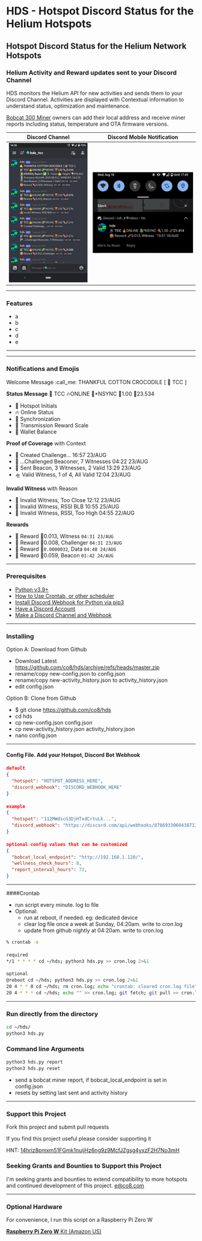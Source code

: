 # HDS - **Hotspot Discord Status** for the Helium Hotspots

## **Hotspot Discord Status** for the Helium Network Hotspots

### Helium Activity and Reward updates sent to your Discord Channel

HDS monitors the Helium API for new activities and sends them to your Discord Channel. Activities are displayed with Contextual information to understand status, optimization and maintenance.

[Bobcat 300 Miner](https://www.bobcatminer.com/) owners can add their local address and receive miner reports including status, temperature and OTA firmware versions.

|         Discord Channel          |  Discord Mobile Notification   |
| :------------------------------: | :----------------------------: |
| ![](imgs/hds-discord-window.jpg) | ![](imgs/hds-notification.jpg) |

---

### Features

- a
- b
- c
- d
- e

---

---

### Notifications and Emojis

Welcome Message
:call_me: THANKFUL COTTON CROCODILE [ :satellite: TCC ]

**Status Message** :satellite: TCC :fire:ONLINE :avocado:\*NSYNC :pizza:1.00 :bacon:23.534

- :satellite: Hotspot Initials
- :fire: Online Status
- :avocado: Synchronization
- :pizza: Transmission Reward Scale
- :bacon: Wallet Balance

**Proof of Coverage** with Context

- :game_die: Created Challenge... 16:57 23/AUG
- :checkered_flag: ...Challenged Beaconer, 7 Witnesses 04:22 23/AUG
- :volcano: Sent Beacon, 3 Witnesses, 2 Valid 13:29 23/AUG
- :flying_saucer: Valid Witness, 1 of 4, All Valid 12:04 23/AUG

**Invalid Witness** with Reason

- :poop: Invalid Witness, Too Close 12:12 23/AUG
- :poop: Invalid Witness, RSSI BLB 10:55 25/AUG
- :poop: Invalid Witness, RSSI, Too High 04:55 22/AUG

**Rewards**

- :cookie: Reward :bacon:0.013, Witness `04:31 23/AUG`
- :cookie: Reward :bacon:0.008, Challenger `04:31 23/AUG`
- :cookie: Reward :bacon:`0.0000032`, Data `04:48 24/AUG`
- :cookie: Reward :bacon:0.059, Beacon `01:42 24/AUG`

---

### Prerequisites

- [Python v3.9+](https://www.python.org/downloads/)
- [How to Use Crontab, or other scheduler](https://www.geeksforgeeks.org/crontab-in-linux-with-examples/)
- [Install Discord Webhook for Python via pip3](https://pypi.org/project/discordwebhook/)
- [Have a Discord Account](https://support.discord.com/hc/en-us/articles/360033931551-Getting-Started)
- [Make a Discord Channel and Webhook](https://support.discord.com/hc/en-us/articles/228383668-Intro-to-Webhooks)

---

### Installing

Option A: Download from Github

- Download Latest https://github.com/co8/hds/archive/refs/heads/master.zip
- rename/copy new-config.json to config.json
- rename/copy new-activity_history.json to activity_history.json
- edit config.json

Option B: Clone from Github

- $ git clone https://github.com/co8/hds
- cd hds
- cp new-config.json config.json
- cp new-activity_history.json activity_history.json
- nano config.json

---

#### Config File. Add your Hotspot, Discord Bot Webhook

```json
default
{
  "hotspot": "HOTSPOT_ADDRESS_HERE",
  "discord_webhook": "DISCORD_WEBHOOK_HERE"
}

example
{
  "hotspot": "112MWdscG3DjHTxdCrtuLk...",
  "discord_webhook": "https://discord.com/api/webhooks/878693306043871313/C6m7znYe..."
}

optional config values that can be customized
{
  "bobcat_local_endpoint": "http://192.168.1.120/",
  "wellness_check_hours": 8,
  "report_interval_hours": 72,
}
```

---

####Crontab

- run script every minute. log to file
- Optional:
  - run at reboot, if needed. eg: dedicated device
  - clear log file once a week at Sunday, 04:20am. write to cron.log
  - update from github nightly at 04:20am. write to cron.log

```BASH
% crontab -e

required
*/1 * * * * cd ~/hds; python3 hds.py >> cron.log 2>&1

optional
@reboot cd ~/hds; python3 hds.py >> cron.log 2>&1
20 4 * * 0 cd ~/hds; rm cron.log; echo "crontab: cleared cron.log file" >> cron.log
20 4 * * * cd ~/hds; echo "" >> cron.log; git fetch; git pull >> cron.log 2>&1
```

---

### Run directly from the directory

```BASH
cd ~/hds/
python3 hds.py
```

### Command line Arguments

```py
python3 hds.py report
python3 hds.py reset
```

- send a bobcat miner report, if bobcat_local_endpoint is set in config.json
- resets by setting last sent and activity history

---

### Support this Project

Fork this project and submit pull requests

If you find this project useful please consider supporting it

HNT: [14hriz8pmxm51FGmk1nuijHz6ng9z9McfJZgsg4yxzF2H7No3mH](https://explorer.helium.com/accounts/14hriz8pmxm51FGmk1nuijHz6ng9z9McfJZgsg4yxzF2H7No3mH)

### Seeking Grants and Bounties to Support this Project

I'm seeking grants and bounties to extend compatibility to more hotspots and continued development of this project. [e@co8.com](mailto:e@co8.com)

---

### Optional Hardware

For convenience, I run this script on a Raspberry Pi Zero W

[**Raspberry Pi Zero W** Kit (Amazon US)](https://amzn.to/3jWaUpF)
